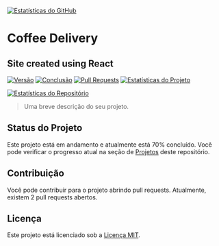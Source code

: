 [![Estatísticas do GitHub](https://github-readme-stats.vercel.app/api?username=GabrielRSiqueira18&theme=blue-green)](https://github.com/anuraghazra/github-readme-stats)

# Coffee Delivery
## Site created using React

[![Versão](https://img.shields.io/badge/Vers%C3%A3o-1.0-blue)](https://github.com/GabrielRSiqueira18/coffee-delivery-desafio-2)
[![Conclusão](https://img.shields.io/badge/Conclus%C3%A3o-70%25-yellow)](https://github.com/GabrielRSiqueira18/coffee-delivery-desafio-2)
[![Pull Requests](https://img.shields.io/badge/Pull%20Requests-2%20abertos-orange)](https://github.com/GabrielRSiqueira18/coffee-delivery-desafio-2/pulls)
[![Estatísticas do Projeto](https://img.shields.io/badge/Projeto-Estat%C3%ADsticas-brightgreen?style=flat-square)](https://github.com/GabrielRSiqueira18/coffee-delivery-desafio-2)

[![Estatísticas do Repositório](https://img.shields.io/badge/Estat%C3%ADsticas-Reposit%C3%B3rio-blue)](https://github.com/GabrielRSiqueira18/coffee-delivery-desafio-2)

> Uma breve descrição do seu projeto.

## Status do Projeto

Este projeto está em andamento e atualmente está 70% concluído. Você pode verificar o progresso atual na seção de [Projetos](https://github.com/seu-usuario/seu-projeto/projects) deste repositório.

## Contribuição

Você pode contribuir para o projeto abrindo pull requests. Atualmente, existem 2 pull requests abertos.

## Licença

Este projeto está licenciado sob a [Licença MIT](https://github.com/seu-usuario/seu-projeto/blob/master/LICENSE).



